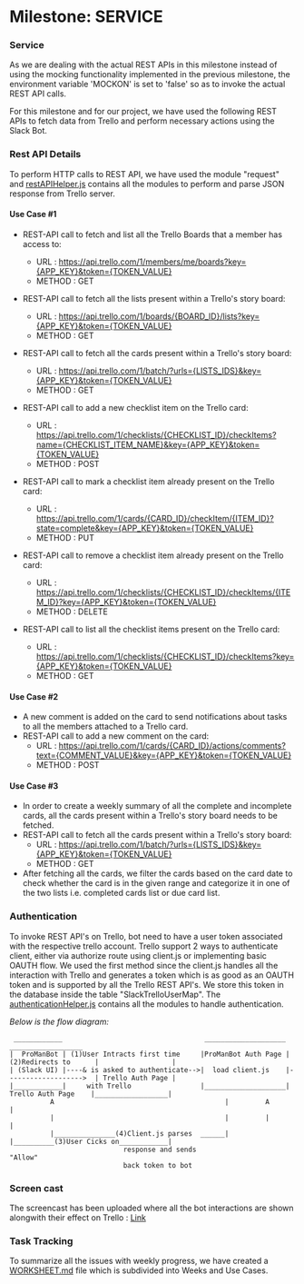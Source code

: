 # Milestone: SERVICE
### Service
As we are dealing with the actual REST APIs in this milestone instead of using the mocking functionality implemented in the previous milestone, the environment variable 'MOCKON' is set to 'false' so as to invoke the actual REST API calls.

For this milestone and for our project, we have used the following REST APIs to fetch data from Trello and perform necessary actions using the Slack Bot.

### Rest API Details
To perform HTTP calls to REST API, we have used the module "request" and [restAPIHelper.js](src/restAPIHelper.js) contains all the modules to perform and parse JSON response from Trello server.

#### Use Case #1
* REST-API call to fetch and list all the Trello Boards that a member has access to: 
  * URL : https://api.trello.com/1/members/me/boards?key={APP_KEY}&token={TOKEN_VALUE} 
  * METHOD : GET
  
* REST-API call to fetch all the lists present within a Trello's story board: 
  * URL : https://api.trello.com/1/boards/{BOARD_ID}/lists?key={APP_KEY}&token={TOKEN_VALUE} 
  * METHOD : GET
  
* REST-API call to fetch all the cards present within a Trello's story board: 
  * URL : https://api.trello.com/1/batch/?urls={LISTS_IDS}&key={APP_KEY}&token={TOKEN_VALUE} 
  * METHOD : GET
  
* REST-API call to add a new checklist item on the Trello card: 
  * URL : https://api.trello.com/1/checklists/{CHECKLIST_ID}/checkItems?name={CHECKLIST_ITEM_NAME}&key={APP_KEY}&token={TOKEN_VALUE} 
  * METHOD : POST
  
* REST-API call to mark a checklist item already present on the Trello card: 
  * URL : https://api.trello.com/1/cards/{CARD_ID}/checkItem/{ITEM_ID}?state=complete&key={APP_KEY}&token={TOKEN_VALUE} 
  * METHOD : PUT
  
* REST-API call to remove a checklist item already present on the Trello card:  
  * URL : https://api.trello.com/1/checklists/{CHECKLIST_ID}/checkItems/{ITEM_ID}?key={APP_KEY}&token={TOKEN_VALUE} 
  * METHOD : DELETE
  
* REST-API call to list all the checklist items present on the Trello card:  
  * URL : https://api.trello.com/1/checklists/{CHECKLIST_ID}/checkItems?key={APP_KEY}&token={TOKEN_VALUE} 
  * METHOD : GET

#### Use Case #2
* A new comment is added on the card to send notifications about tasks to all the members attached to a Trello card.   
* REST-API call to add a new comment on the card:  
  * URL : https://api.trello.com/1/cards/{CARD_ID}/actions/comments?text={COMMENT_VALUE}&key={APP_KEY}&token={TOKEN_VALUE} 
  * METHOD : POST

#### Use Case #3

* In order to create a weekly summary of all the complete and incomplete cards, all the cards present within a Trello's story board needs to be fetched. 
* REST-API call to fetch all the cards present within a Trello's story board: 
  * URL : https://api.trello.com/1/batch/?urls={LISTS_IDS}&key={APP_KEY}&token={TOKEN_VALUE} 
  * METHOD : GET
* After fetching all the cards, we filter the cards based on the card date to check whether the card is in the given range and categorize it in one of the two lists i.e. completed cards list or due card list.

### Authentication
To invoke REST API's on Trello, bot need to have a user token associated with the respective trello account. Trello support 2 ways to authenticate client, either via authorize route using client.js or implementing basic OAUTH flow. We used the first method since the client.js handles all the interaction with Trello and generates a token which is as good as an OAUTH token and is supported by all the Trello REST API's. We store this token in the database inside the table "SlackTrelloUserMap". The [authenticationHelper.js](src/authenticationHelper.js) contains all the modules to handle authentication.

_Below is the flow diagram:_
```
 ____________                                   ____________________                        __________________
|  ProManBot | (1)User Intracts first time     |ProManBot Auth Page | (2)Redirects to      |                  |
| (Slack UI) |----& is asked to authenticate-->|  load client.js    |------------------->  | Trello Auth Page |
|____________|     with Trello                 |____________________|  Trello Auth Page    |__________________|
          A                                          |         A                                      |
          |                                          |         |                                      |
          |_______________(4)Client.js parses  ______|         |__________(3)User Cicks on____________|
                            response and sends                               "Allow"
                            back token to bot
```


### Screen cast
The screencast has been uploaded where all the bot interactions are shown alongwith their effect on Trello : [Link](https://www.youtube.com/watch?v=jvNUr7_CCwU)

### Task Tracking
To summarize all the issues with weekly progress, we have created a [WORKSHEET.md](https://github.ncsu.edu/dgupta9/ProManBot/blob/master/WORKSHEET.md) file which is subdivided into Weeks and Use Cases.
